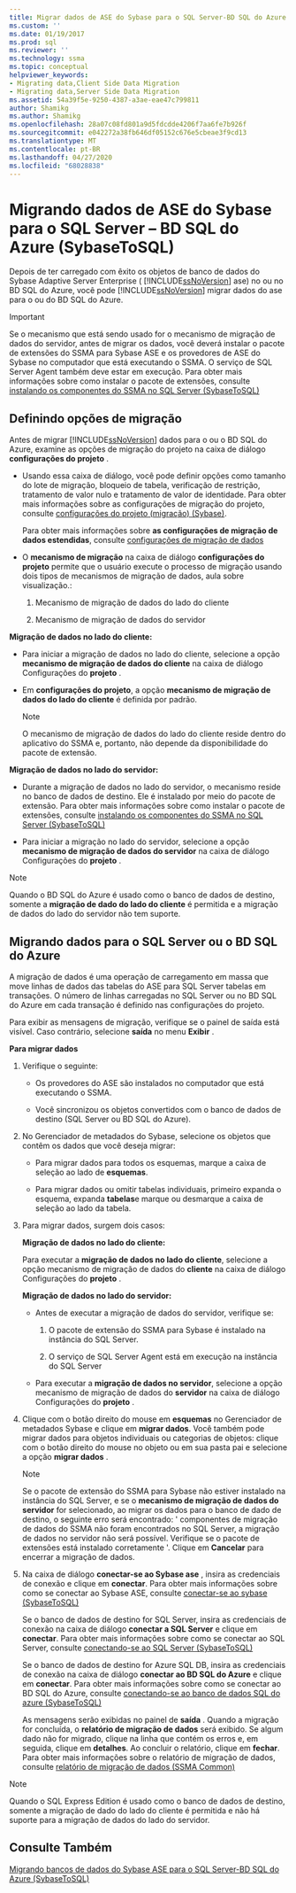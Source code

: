 ```yaml
---
title: Migrar dados de ASE do Sybase para o SQL Server-BD SQL do Azure | Microsoft Docs
ms.custom: ''
ms.date: 01/19/2017
ms.prod: sql
ms.reviewer: ''
ms.technology: ssma
ms.topic: conceptual
helpviewer_keywords:
- Migrating data,Client Side Data Migration
- Migrating data,Server Side Data Migration
ms.assetid: 54a39f5e-9250-4387-a3ae-eae47c799811
author: Shamikg
ms.author: Shamikg
ms.openlocfilehash: 28a07c08fd801a9d5fdcdde4206f7aa6fe7b926f
ms.sourcegitcommit: e042272a38fb646df05152c676e5cbeae3f9cd13
ms.translationtype: MT
ms.contentlocale: pt-BR
ms.lasthandoff: 04/27/2020
ms.locfileid: "68028838"
---
```

# <a name="migrating-sybase-ase-data-into-sql-server---azure-sql-db--sybasetosql"></a>Migrando dados de ASE do Sybase para o SQL Server – BD SQL do Azure (SybaseToSQL)
Depois de ter carregado com êxito os objetos de banco de dados do Sybase Adaptive Server Enterprise ( [!INCLUDE[ssNoVersion](../../includes/ssnoversion-md.md)] ase) no ou no BD SQL do Azure, você pode [!INCLUDE[ssNoVersion](../../includes/ssnoversion-md.md)] migrar dados do ase para o ou do BD SQL do Azure.  
  
> [!IMPORTANT]  
> Se o mecanismo que está sendo usado for o mecanismo de migração de dados do servidor, antes de migrar os dados, você deverá instalar o pacote de extensões do SSMA para Sybase ASE e os provedores de ASE do Sybase no computador que está executando o SSMA. O serviço de SQL Server Agent também deve estar em execução. Para obter mais informações sobre como instalar o pacote de extensões, consulte [instalando os componentes do SSMA no SQL Server (SybaseToSQL)](https://msdn.microsoft.com/5ad9e12c-2cdb-4dd2-8703-05a23242d19d)  
  
## <a name="setting-migration-options"></a>Definindo opções de migração  
Antes de migrar [!INCLUDE[ssNoVersion](../../includes/ssnoversion-md.md)] dados para o ou o BD SQL do Azure, examine as opções de migração do projeto na caixa de diálogo **configurações do projeto** .  
  
-   Usando essa caixa de diálogo, você pode definir opções como tamanho do lote de migração, bloqueio de tabela, verificação de restrição, tratamento de valor nulo e tratamento de valor de identidade. Para obter mais informações sobre as configurações de migração do projeto, consulte [configurações do projeto (migração) (Sybase)](https://msdn.microsoft.com/82f8857f-7ab1-4738-ab6e-b1e95ea94924).  
  
    Para obter mais informações sobre **as configurações de migração de dados estendidas**, consulte [configurações de migração de dados](data-migration-settings-sybasetosql.md)  
  
-   O **mecanismo de migração** na caixa de diálogo **configurações do projeto** permite que o usuário execute o processo de migração usando dois tipos de mecanismos de migração de dados, aula sobre visualização.:  
  
    1.  Mecanismo de migração de dados do lado do cliente  
  
    2.  Mecanismo de migração de dados do servidor  
  
**Migração de dados no lado do cliente:**  
  
-   Para iniciar a migração de dados no lado do cliente, selecione a opção **mecanismo de migração de dados do cliente** na caixa de diálogo Configurações do **projeto** .  
  
-   Em **configurações do projeto**, a opção **mecanismo de migração de dados do lado do cliente** é definida por padrão.  
  
    > [!NOTE]  
    > O mecanismo de migração de dados do lado do cliente reside dentro do aplicativo do SSMA e, portanto, não depende da disponibilidade do pacote de extensão.  
  
**Migração de dados no lado do servidor:**  
  
-   Durante a migração de dados no lado do servidor, o mecanismo reside no banco de dados de destino. Ele é instalado por meio do pacote de extensão. Para obter mais informações sobre como instalar o pacote de extensões, consulte [instalando os componentes do SSMA no SQL Server (SybaseToSQL)](https://msdn.microsoft.com/5ad9e12c-2cdb-4dd2-8703-05a23242d19d)  
  
-   Para iniciar a migração no lado do servidor, selecione a opção **mecanismo de migração de dados do servidor** na caixa de diálogo Configurações do **projeto** .  
  
> [!NOTE]  
> Quando o BD SQL do Azure é usado como o banco de dados de destino, somente a **migração de dado do lado do cliente** é permitida e a migração de dados do lado do servidor não tem suporte.  
  
## <a name="migrating-data-to-sql-server-or-azure-sql-db"></a>Migrando dados para o SQL Server ou o BD SQL do Azure  
A migração de dados é uma operação de carregamento em massa que move linhas de dados das tabelas do ASE para SQL Server tabelas em transações. O número de linhas carregadas no SQL Server ou no BD SQL do Azure em cada transação é definido nas configurações do projeto.  
  
Para exibir as mensagens de migração, verifique se o painel de saída está visível. Caso contrário, selecione **saída** no menu **Exibir** .  
  
**Para migrar dados**  
  
1.  Verifique o seguinte:  
  
    -   Os provedores do ASE são instalados no computador que está executando o SSMA.  
  
    -   Você sincronizou os objetos convertidos com o banco de dados de destino (SQL Server ou BD SQL do Azure).  
  
2.  No Gerenciador de metadados do Sybase, selecione os objetos que contêm os dados que você deseja migrar:  
  
    -   Para migrar dados para todos os esquemas, marque a caixa de seleção ao lado de **esquemas**.  
  
    -   Para migrar dados ou omitir tabelas individuais, primeiro expanda o esquema, expanda **tabelas**e marque ou desmarque a caixa de seleção ao lado da tabela.  
  
3.  Para migrar dados, surgem dois casos:  
  
    **Migração de dados no lado do cliente:**  
  
    Para executar a **migração de dados no lado do cliente**, selecione a opção mecanismo de migração de dados do **cliente** na caixa de diálogo Configurações do **projeto** .  
  
    **Migração de dados no lado do servidor:**  
  
    -   Antes de executar a migração de dados do servidor, verifique se:  
  
        1.  O pacote de extensão do SSMA para Sybase é instalado na instância do SQL Server.  
  
        2.  O serviço de SQL Server Agent está em execução na instância do SQL Server  
  
    -   Para executar a **migração de dados no servidor**, selecione a opção mecanismo de migração de dados do **servidor** na caixa de diálogo Configurações do **projeto** .  
  
4.  Clique com o botão direito do mouse em **esquemas** no Gerenciador de metadados Sybase e clique em **migrar dados**. Você também pode migrar dados para objetos individuais ou categorias de objetos: clique com o botão direito do mouse no objeto ou em sua pasta pai e selecione a opção **migrar dados** .  
  
    > [!NOTE]  
    > Se o pacote de extensão do SSMA para Sybase não estiver instalado na instância do SQL Server, e se o **mecanismo de migração de dados do servidor** for selecionado, ao migrar os dados para o banco de dado de destino, o seguinte erro será encontrado: ' componentes de migração de dados do SSMA não foram encontrados no SQL Server, a migração de dados no servidor não será possível. Verifique se o pacote de extensões está instalado corretamente '. Clique em **Cancelar** para encerrar a migração de dados.  
  
5.  Na caixa de diálogo **conectar-se ao Sybase ase** , insira as credenciais de conexão e clique em **conectar**. Para obter mais informações sobre como se conectar ao Sybase ASE, consulte [conectar-se ao sybase &#40;SybaseToSQL&#41;](../../ssma/sybase/connect-to-sybase-sybasetosql.md)  
  
    Se o banco de dados de destino for SQL Server, insira as credenciais de conexão na caixa de diálogo **conectar a SQL Server** e clique em **conectar**. Para obter mais informações sobre como se conectar ao SQL Server, consulte [conectando-se ao SQL Server (SybaseToSQL)](https://msdn.microsoft.com/dd368a1a-45b0-40e9-b4d3-5cdb48c26606)  
  
    Se o banco de dados de destino for Azure SQL DB, insira as credenciais de conexão na caixa de diálogo **conectar ao BD SQL do Azure** e clique em **conectar**. Para obter mais informações sobre como se conectar ao BD SQL do Azure, consulte [conectando-se ao banco de dados SQL do azure &#40;SybaseToSQL&#41;](../../ssma/sybase/connecting-to-azure-sql-db-sybasetosql.md)  
  
    As mensagens serão exibidas no painel de **saída** . Quando a migração for concluída, o **relatório de migração de dados** será exibido. Se algum dado não for migrado, clique na linha que contém os erros e, em seguida, clique em **detalhes**. Ao concluir o relatório, clique em **fechar**. Para obter mais informações sobre o relatório de migração de dados, consulte [relatório de migração de dados (SSMA Common)](https://msdn.microsoft.com/bbfb9d88-5a98-4980-8d19-c5d78bd0d241)  
  
> [!NOTE]  
> Quando o SQL Express Edition é usado como o banco de dados de destino, somente a migração de dado do lado do cliente é permitida e não há suporte para a migração de dados do lado do servidor.  
  
## <a name="see-also"></a>Consulte Também  
[Migrando bancos de dados do Sybase ASE para o SQL Server-BD SQL do Azure &#40;SybaseToSQL&#41;](../../ssma/sybase/migrating-sybase-ase-databases-to-sql-server-azure-sql-db-sybasetosql.md)  
  
